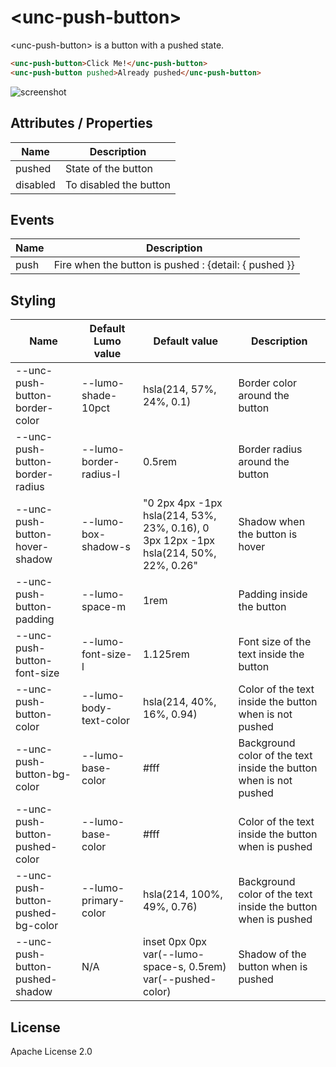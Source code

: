 # &lt;unc-push-button&gt;

&lt;unc-push-button&gt; is a button with a pushed state.

```html
<unc-push-button>Click Me!</unc-push-button>
<unc-push-button pushed>Already pushed</unc-push-button>
```
![screenshot](https://raw.githubusercontent.com/unc-dsi/unc-web-components/main/packages/unc-push-button/screenshot.png)

## Attributes / Properties

| Name | Description |
|------|-------------|
| pushed | State of the button |
| disabled | To disabled the button |

## Events

| Name | Description |
|------|-------------|
| push | Fire when the button is pushed :  {detail: { pushed }} |

## Styling

| Name                                        | Default Lumo value | Default value | Description |
|---------------------------------------------|--------------------|---------------|-------------|
| --unc-push-button-border-color | --lumo-shade-10pct |  hsla(214, 57%, 24%, 0.1) | Border color around the button |
| --unc-push-button-border-radius | --lumo-border-radius-l |  0.5rem | Border radius around the button |
| --unc-push-button-hover-shadow | --lumo-box-shadow-s |  "0 2px 4px -1px hsla(214, 53%, 23%, 0.16), 0 3px 12px -1px hsla(214, 50%, 22%, 0.26" | Shadow when the button is hover |
| --unc-push-button-padding | --lumo-space-m |  1rem | Padding inside the button |
| --unc-push-button-font-size | --lumo-font-size-l |  1.125rem | Font size of the text inside the button |
| --unc-push-button-color | --lumo-body-text-color | hsla(214, 40%, 16%, 0.94) | Color of the text inside the button when is not pushed |
| --unc-push-button-bg-color | --lumo-base-color | #fff | Background color of the text inside the button when is not pushed |
| --unc-push-button-pushed-color | --lumo-base-color | #fff | Color of the text inside the button when is pushed |
| --unc-push-button-pushed-bg-color | --lumo-primary-color | hsla(214, 100%, 49%, 0.76) | Background color of the text inside the button when is pushed |
| --unc-push-button-pushed-shadow | N/A | inset 0px 0px var(--lumo-space-s, 0.5rem) var(--pushed-color) | Shadow of the button when is pushed |

## License

Apache License 2.0
